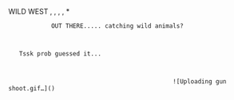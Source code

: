 WILD WEST , , , , *


                OUT THERE..... catching wild animals?

      

       Tssk prob guessed it...                                                
     


                                                  ![Uploading gun shoot.gif…]()
